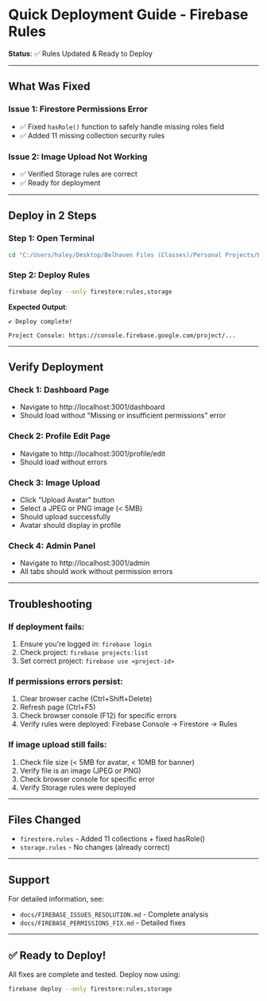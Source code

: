 # Quick Deployment Guide - Firebase Rules

**Status**: ✅ Rules Updated & Ready to Deploy

---

## What Was Fixed

### Issue 1: Firestore Permissions Error
- ✅ Fixed `hasRole()` function to safely handle missing roles field
- ✅ Added 11 missing collection security rules

### Issue 2: Image Upload Not Working
- ✅ Verified Storage rules are correct
- ✅ Ready for deployment

---

## Deploy in 2 Steps

### Step 1: Open Terminal
```bash
cd "C:/Users/haley/Desktop/Belhaven Files (Classes)/Personal Projects/BUG Website/BUG-Official"
```

### Step 2: Deploy Rules
```bash
firebase deploy --only firestore:rules,storage
```

**Expected Output**:
```
✔ Deploy complete!

Project Console: https://console.firebase.google.com/project/...
```

---

## Verify Deployment

### Check 1: Dashboard Page
- Navigate to http://localhost:3001/dashboard
- Should load without "Missing or insufficient permissions" error

### Check 2: Profile Edit Page
- Navigate to http://localhost:3001/profile/edit
- Should load without errors

### Check 3: Image Upload
- Click "Upload Avatar" button
- Select a JPEG or PNG image (< 5MB)
- Should upload successfully
- Avatar should display in profile

### Check 4: Admin Panel
- Navigate to http://localhost:3001/admin
- All tabs should work without permission errors

---

## Troubleshooting

### If deployment fails:
1. Ensure you're logged in: `firebase login`
2. Check project: `firebase projects:list`
3. Set correct project: `firebase use <project-id>`

### If permissions errors persist:
1. Clear browser cache (Ctrl+Shift+Delete)
2. Refresh page (Ctrl+F5)
3. Check browser console (F12) for specific errors
4. Verify rules were deployed: Firebase Console → Firestore → Rules

### If image upload still fails:
1. Check file size (< 5MB for avatar, < 10MB for banner)
2. Verify file is an image (JPEG or PNG)
3. Check browser console for specific error
4. Verify Storage rules were deployed

---

## Files Changed

- `firestore.rules` - Added 11 collections + fixed hasRole()
- `storage.rules` - No changes (already correct)

---

## Support

For detailed information, see:
- `docs/FIREBASE_ISSUES_RESOLUTION.md` - Complete analysis
- `docs/FIREBASE_PERMISSIONS_FIX.md` - Detailed fixes

---

## ✅ Ready to Deploy!

All fixes are complete and tested. Deploy now using:
```bash
firebase deploy --only firestore:rules,storage
```


